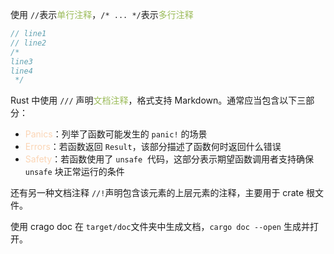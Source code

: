 使用 `//`​ 表示<font color="#9bbb59">单行注释</font>，`/* ... */`​ 表示<font color="#9bbb59">多行注释</font>

```rust
// line1
// line2
/*
line3
line4
 */
```

Rust 中使用 `///` ​ 声明<font color="#9bbb59">文档注释</font>，格式支持 Markdown。通常应当包含以下三部分：
- ​<font color="#fbd5b5">Panics</font>​：列举了函数可能发生的 `panic!​` 的场景
- ​<font color="#fbd5b5">Errors</font>​：若函数返回 `Result`，该部分描述了函数何时返回什么错误
- ​<font color="#fbd5b5">Safety</font>​：若函数使用了 `unsafe` ​ 代码，这部分表示期望函数调用者支持确保 `unsafe`​ 块正常运行的条件

还有另一种文档注释 `//!​` 声明包含该元素的上层元素的注释，主要用于 crate​ 根文件。

使用 crago doc​ 在 `target/doc`​ 文件夹中生成文档，`cargo doc --open`​ 生成并打开。